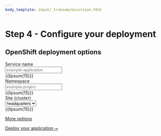 ```yaml
---
body_template: input/_transom/excursion.html
---
```


# Step 4 - Configure your deployment

<form markdown="1">

<section markdown="1">

## OpenShift deployment options

<div class="form-entry">
  <div class="entry-title">Service name</div>
  <div class="entry-input">
    <input id="application-name" type="text" placeholder="example-application"/>
  </div>
  <div class="entry-info">
    {{lipsum(15)}}
  </div>
</div>

<div class="form-entry">
  <div class="entry-title">Namespace</div>
  <div class="entry-input">
    <input id="project-name" type="text" placeholder="example-project"/>
  </div>
  <div class="entry-info">
    {{lipsum(15)}}
  </div>
</div>

<div class="form-entry">
  <div class="entry-title">Site (cluster)</div>
  <div class="entry-input">
    <select id="site">
      <option value="headquarters">headquarters</option>
      <option value="na-east">na-east</option>
      <option value="na-west">na-west</option>
    </select>
  </div>
  <div class="entry-info">
    {{lipsum(15)}}
  </div>
</div>

[More options]()

</section>
<section class="step-navigation" markdown="1">

<a class="big-button" href="deploy-application-openshift.html">Deploy your application &#11106;</a>

</section>

</form>
